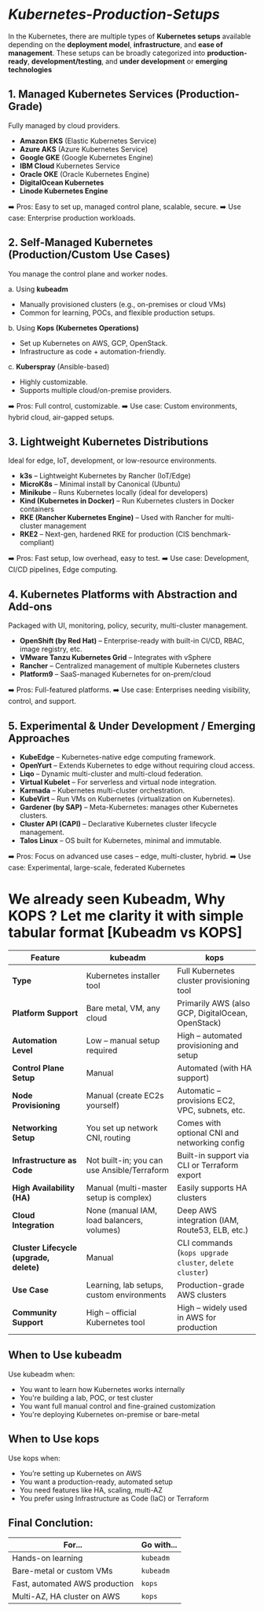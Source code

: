 # *Kubernetes-Production-Setups*

In the Kubernetes, there are multiple types of **Kubernetes setups** available depending on the **deployment model**, **infrastructure**, and **ease of management**. These setups can be broadly categorized into **production-ready**, **development/testing**, and **under development** or **emerging technologies**
## 1.  Managed Kubernetes Services (Production-Grade)
Fully managed by cloud providers.

-  **Amazon EKS** (Elastic Kubernetes Service)
-  **Azure AKS** (Azure Kubernetes Service)
-  **Google GKE** (Google Kubernetes Engine)
-  **IBM Cloud** Kubernetes Service
-  **Oracle OKE** (Oracle Kubernetes Engine)
-  **DigitalOcean Kubernetes**
-  **Linode Kubernetes Engine**

➡️  Pros: Easy to set up, managed control plane, scalable, secure.
➡️  Use case: Enterprise production workloads.

## 2.  Self-Managed Kubernetes (Production/Custom Use Cases)
You manage the control plane and worker nodes.

a.  Using **kubeadm**
-  Manually provisioned clusters (e.g., on-premises or cloud VMs)
-  Common for learning, POCs, and flexible production setups.

b.  Using **Kops (Kubernetes Operations)**
-  Set up Kubernetes on AWS, GCP, OpenStack.
-  Infrastructure as code + automation-friendly.

c. **Kuberspray** (Ansible-based)
-  Highly customizable.
-  Supports multiple cloud/on-premise providers.

➡️ Pros: Full control, customizable.
➡️ Use case: Custom environments, hybrid cloud, air-gapped setups.

## 3.  Lightweight Kubernetes Distributions
Ideal for edge, IoT, development, or low-resource environments.

-  **k3s** – Lightweight Kubernetes by Rancher (IoT/Edge)
-  **MicroK8s** – Minimal install by Canonical (Ubuntu)
-  **Minikube** – Runs Kubernetes locally (ideal for developers)
-  **Kind (Kubernetes in Docker)** – Run Kubernetes clusters in Docker containers
-  **RKE (Rancher Kubernetes Engine)** – Used with Rancher for multi-cluster management
-  **RKE2** – Next-gen, hardened RKE for production (CIS benchmark-compliant)

➡️ Pros: Fast setup, low overhead, easy to test.
➡️ Use case: Development, CI/CD pipelines, Edge computing.

## 4.  Kubernetes Platforms with Abstraction and Add-ons
Packaged with UI, monitoring, policy, security, multi-cluster management.

-  **OpenShift (by Red Hat)** – Enterprise-ready with built-in CI/CD, RBAC, image registry, etc.
-  **VMware Tanzu Kubernetes Grid** – Integrates with vSphere
-  **Rancher** – Centralized management of multiple Kubernetes clusters
-  **Platform9** – SaaS-managed Kubernetes for on-prem/cloud

➡️ Pros: Full-featured platforms.
➡️ Use case: Enterprises needing visibility, control, and support.

## 5.  Experimental & Under Development / Emerging Approaches

-  **KubeEdge** – Kubernetes-native edge computing framework.
-  **OpenYurt** – Extends Kubernetes to edge without requiring cloud access.
-  **Liqo** – Dynamic multi-cluster and multi-cloud federation.
-  **Virtual Kubelet** – For serverless and virtual node integration.
-  **Karmada** – Kubernetes multi-cluster orchestration.
-  **KubeVirt** – Run VMs on Kubernetes (virtualization on Kubernetes).
-  **Gardener (by SAP)** – Meta-Kubernetes: manages other Kubernetes clusters.
-  **Cluster API (CAPI)** – Declarative Kubernetes cluster lifecycle management.
-  **Talos Linux** – OS built for Kubernetes, minimal and immutable.

➡️ Pros: Focus on advanced use cases – edge, multi-cluster, hybrid.
➡️ Use case: Experimental, large-scale, federated Kubernetes


# We already seen **Kubeadm**, Why **KOPS** ? Let me clarity it with simple tabular format [**Kubeadm vs KOPS**]

| Feature                                 | **kubeadm**                                 | **kops**                                                |
| --------------------------------------- | ------------------------------------------- | ------------------------------------------------------- |
| **Type**                                | Kubernetes installer tool                   | Full Kubernetes cluster provisioning tool               |
| **Platform Support**                    | Bare metal, VM, any cloud                   | Primarily AWS (also GCP, DigitalOcean, OpenStack)       |
| **Automation Level**                    | Low – manual setup required                 | High – automated provisioning and setup                 |
| **Control Plane Setup**                 | Manual                                      | Automated (with HA support)                             |
| **Node Provisioning**                   | Manual (create EC2s yourself)               | Automatic – provisions EC2, VPC, subnets, etc.          |
| **Networking Setup**                    | You set up network CNI, routing             | Comes with optional CNI and networking config           |
| **Infrastructure as Code**              | Not built-in; you can use Ansible/Terraform | Built-in support via CLI or Terraform export            |
| **High Availability (HA)**              | Manual (multi-master setup is complex)      | Easily supports HA clusters                             |
| **Cloud Integration**                   | None (manual IAM, load balancers, volumes)  | Deep AWS integration (IAM, Route53, ELB, etc.)          |
| **Cluster Lifecycle (upgrade, delete)** | Manual                                      | CLI commands (`kops upgrade cluster`, `delete cluster`) |
| **Use Case**                            | Learning, lab setups, custom environments   | Production-grade AWS clusters                           |
| **Community Support**                   | High – official Kubernetes tool             | High – widely used in AWS for production                |

## When to Use kubeadm
Use kubeadm when:
-  You want to learn how Kubernetes works internally
-  You're building a lab, POC, or test cluster
-  You want full manual control and fine-grained customization
-  You're deploying Kubernetes on-premise or bare-metal

## When to Use kops
Use kops when:
-  You’re setting up Kubernetes on AWS
-  You want a production-ready, automated setup
-  You need features like HA, scaling, multi-AZ
-  You prefer using Infrastructure as Code (IaC) or Terraform

## Final Conclution:
| For...                         | Go with... |
| ------------------------------ | ---------- |
| Hands-on learning              | `kubeadm`  |
| Bare-metal or custom VMs       | `kubeadm`  |
| Fast, automated AWS production | `kops`     |
| Multi-AZ, HA cluster on AWS    | `kops`     |
